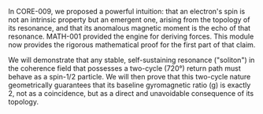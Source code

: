 In CORE-009, we proposed a powerful intuition: that an electron's spin is not an intrinsic property but an emergent one, arising from the topology of its resonance, and that its anomalous magnetic moment is the echo of that resonance. MATH-001 provided the engine for deriving forces. This module now provides the rigorous mathematical proof for the first part of that claim.

We will demonstrate that any stable, self-sustaining resonance ("soliton") in the coherence field that possesses a two-cycle (720°) return path must behave as a spin-1/2 particle. We will then prove that this two-cycle nature geometrically guarantees that its baseline gyromagnetic ratio (g) is exactly 2, not as a coincidence, but as a direct and unavoidable consequence of its topology.